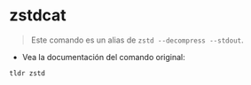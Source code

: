 # zstdcat

> Este comando es un alias de `zstd --decompress --stdout`.

- Vea la documentación del comando original:

`tldr zstd`
